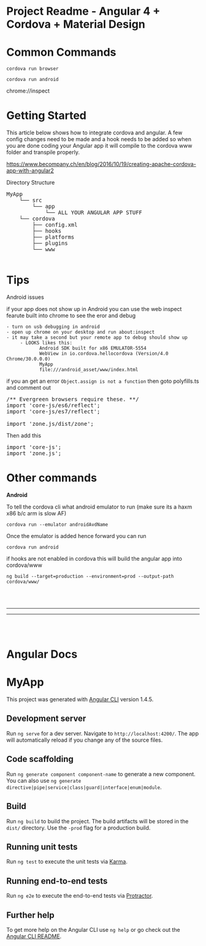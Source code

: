 Project Readme - Angular 4 + Cordova + Material Design
=======================================================

# Common Commands
`cordova run browser`

`cordova run android`

chrome://inspect

# Getting Started 

This article below shows how to integrate cordova and angular. A few config changes need to be made and a hook needs to be added so when you are done coding your Angular app it will compile to the cordova www folder and transpile properly.

https://www.becompany.ch/en/blog/2016/10/19/creating-apache-cordova-app-with-angular2

Directory Structure

<pre>
MyApp
    └── src
        └── app
            └── ALL YOUR ANGULAR APP STUFF
    └── cordova
        ├── config.xml
        ├── hooks
        ├── platforms
        ├── plugins
        └── www

</pre>

# Tips
Android issues

if your app does not show up in Android you can use the web inspect fearute built into chrome to see the eror and debug

    - turn on usb debugging in android
    - open up chrome on your desktop and run about:inspect
    - it may take a second but your remote app to debug should show up
         - LOOKS likes this:
                Android SDK built for x86 EMULATOR-5554
                WebView in io.cordova.hellocordova (Version/4.0 Chrome/30.0.0.0)
                MyApp
                file:///android_asset/www/index.html


if you an get an error `Object.assign is not a function` 
then goto polyfills.ts and comment out

<pre>
/** Evergreen browsers require these. **/
import 'core-js/es6/reflect';
import 'core-js/es7/reflect';

import 'zone.js/dist/zone'; 
</pre>

Then add this 
<pre>
import 'core-js';
import 'zone.js';
</pre>



# Other commands

**Android**

To tell the cordova cli what android emulator to run (make sure its a haxm x86 b/c arm is slow AF)

    cordova run --emulator androidAvdName

Once the emulator is added hence forward you can run

    cordova run android

if hooks are not enabled in cordova this will build the angular app into cordova/www

    ng build --target=production --environment=prod --output-path cordova/www/




<br/>
<br/>
<hr/>
<hr/>
<br/>
<br/>

Angular Docs
============

# MyApp
This project was generated with [Angular CLI](https://github.com/angular/angular-cli) version 1.4.5.
## Development server

Run `ng serve` for a dev server. Navigate to `http://localhost:4200/`. The app will automatically reload if you change any of the source files.

## Code scaffolding

Run `ng generate component component-name` to generate a new component. You can also use `ng generate directive|pipe|service|class|guard|interface|enum|module`.

## Build

Run `ng build` to build the project. The build artifacts will be stored in the `dist/` directory. Use the `-prod` flag for a production build.

## Running unit tests

Run `ng test` to execute the unit tests via [Karma](https://karma-runner.github.io).

## Running end-to-end tests

Run `ng e2e` to execute the end-to-end tests via [Protractor](http://www.protractortest.org/).

## Further help

To get more help on the Angular CLI use `ng help` or go check out the [Angular CLI README](https://github.com/angular/angular-cli/blob/master/README.md).
